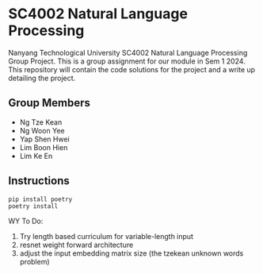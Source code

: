 # SC4002 Natural Language Processing

Nanyang Technological University SC4002 Natural Language Processing Group Project.
This is a group assignment for our module in Sem 1 2024. This repository will 
contain the code solutions for the project and a write up detailing the project.

## Group Members
- Ng Tze Kean
- Ng Woon Yee
- Yap Shen Hwei
- Lim Boon Hien
- Lim Ke En

## Instructions

```shell
pip install poetry
poetry install
```

WY To Do:
1. Try length based curriculum for variable-length input
2. resnet weight forward architecture
3. adjust the input embedding matrix size (the tzekean unknown words problem)
